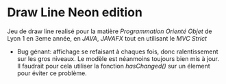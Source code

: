 # Draw Line Neon edition

Jeu de draw line realisé pour la matière *Programmation Orienté Objet* de Lyon 1 en 3eme année, en *JAVA*, *JAVAFX* tout en utilisant le *MVC Strict*

* Bug génant: affichage se refaisant à chaques fois, donc ralentissement sur
les gros niveaux. Le modèle est néanmoins toujours bien mis à jour. Il
faudrait pour cela utiliser la fonction *hasChanged()* sur un élement pour
éviter ce problème.
